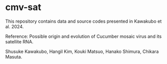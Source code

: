 # cmv-sat
This repository contains data and source codes presented in Kawakubo et al. 2024.

Reference:
Possible origin and evolution of Cucumber mosaic virus and its satellite RNA.

Shusuke Kawakubo, Hangil Kim, Kouki Matsuo, Hanako Shimura, Chikara Masuta.

